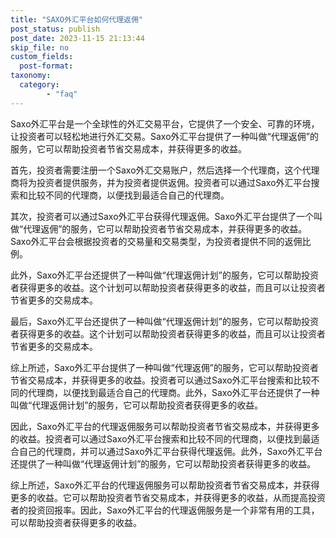 ```yaml
---
title: "SAXO外汇平台如何代理返佣"
post_status: publish
post_date: 2023-11-15 21:13:44
skip_file: no
custom_fields: 
  post-format: 
taxonomy:
  category:
        - "faq"
---
```


Saxo外汇平台是一个全球性的外汇交易平台，它提供了一个安全、可靠的环境，让投资者可以轻松地进行外汇交易。Saxo外汇平台提供了一种叫做“代理返佣”的服务，它可以帮助投资者节省交易成本，并获得更多的收益。

首先，投资者需要注册一个Saxo外汇交易账户，然后选择一个代理商，这个代理商将为投资者提供服务，并为投资者提供返佣。投资者可以通过Saxo外汇平台搜索和比较不同的代理商，以便找到最适合自己的代理商。

其次，投资者可以通过Saxo外汇平台获得代理返佣。Saxo外汇平台提供了一个叫做“代理返佣”的服务，它可以帮助投资者节省交易成本，并获得更多的收益。Saxo外汇平台会根据投资者的交易量和交易类型，为投资者提供不同的返佣比例。

此外，Saxo外汇平台还提供了一种叫做“代理返佣计划”的服务，它可以帮助投资者获得更多的收益。这个计划可以帮助投资者获得更多的收益，而且可以让投资者节省更多的交易成本。

最后，Saxo外汇平台还提供了一种叫做“代理返佣计划”的服务，它可以帮助投资者获得更多的收益。这个计划可以帮助投资者获得更多的收益，而且可以让投资者节省更多的交易成本。

综上所述，Saxo外汇平台提供了一种叫做“代理返佣”的服务，它可以帮助投资者节省交易成本，并获得更多的收益。投资者可以通过Saxo外汇平台搜索和比较不同的代理商，以便找到最适合自己的代理商。此外，Saxo外汇平台还提供了一种叫做“代理返佣计划”的服务，它可以帮助投资者获得更多的收益。

因此，Saxo外汇平台的代理返佣服务可以帮助投资者节省交易成本，并获得更多的收益。投资者可以通过Saxo外汇平台搜索和比较不同的代理商，以便找到最适合自己的代理商，并可以通过Saxo外汇平台获得代理返佣。此外，Saxo外汇平台还提供了一种叫做“代理返佣计划”的服务，它可以帮助投资者获得更多的收益。

综上所述，Saxo外汇平台的代理返佣服务可以帮助投资者节省交易成本，并获得更多的收益。它可以帮助投资者节省交易成本，并获得更多的收益，从而提高投资者的投资回报率。因此，Saxo外汇平台的代理返佣服务是一个非常有用的工具，可以帮助投资者获得更多的收益。
